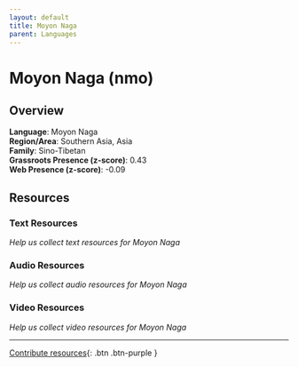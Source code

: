 ```yaml
---
layout: default
title: Moyon Naga
parent: Languages
---
```


# Moyon Naga (nmo)

## Overview

**Language**: Moyon Naga  
**Region/Area**: Southern Asia, Asia  
**Family**: Sino-Tibetan  
**Grassroots Presence (z-score)**: 0.43  
**Web Presence (z-score)**: -0.09  

## Resources

### Text Resources
*Help us collect text resources for Moyon Naga*

### Audio Resources
*Help us collect audio resources for Moyon Naga*

### Video Resources
*Help us collect video resources for Moyon Naga*

---

[Contribute resources](https://forms.office.com/e/1SfLJx3u1r){: .btn .btn-purple }
